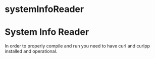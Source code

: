 # systemInfoReader
System Info Reader
===================

In order to properly compile and run you need to have curl and curlpp installed and operational.
